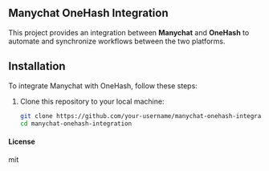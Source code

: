 ## Manychat OneHash Integration

This project provides an integration between **Manychat** and **OneHash** to automate and synchronize workflows between the two platforms.

## Installation

To integrate Manychat with OneHash, follow these steps:

1. Clone this repository to your local machine:
   ```bash
   git clone https://github.com/your-username/manychat-onehash-integration.git
   cd manychat-onehash-integration

#### License

mit
